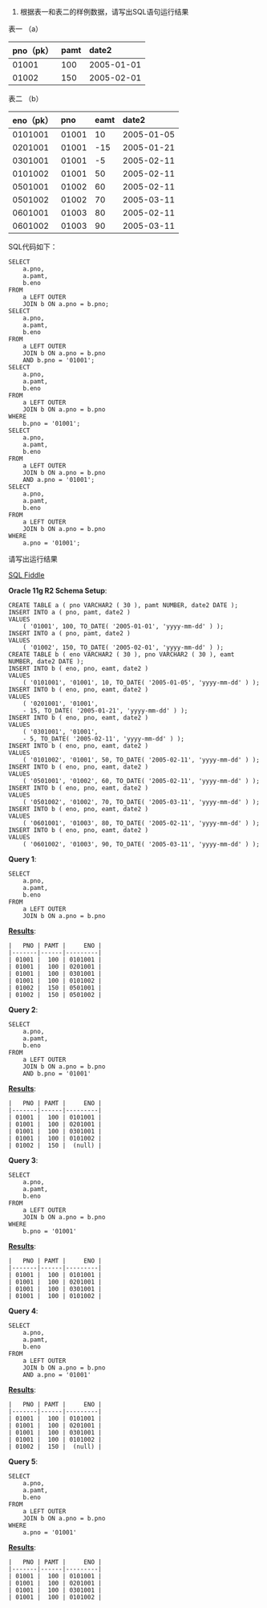 1.  根据表一和表二的样例数据，请写出SQL语句运行结果

表一 （a）

| pno（pk） | pamt | date2 |
| :--- | :--- | :--- |
| 01001 | 100 | 2005-01-01 |
| 01002 | 150 | 2005-02-01 |

表二 （b）

| eno（pk） | pno | eamt | date2 |
| :--- | :--- | :--- | :--- |
| 0101001 | 01001 | 10 | 2005-01-05 |
| 0201001 | 01001 | -15 | 2005-01-21 |
| 0301001 | 01001 | -5 | 2005-02-11 |
| 0101002 | 01001 | 50 | 2005-02-11 |
| 0501001 | 01002 | 60 | 2005-02-11 |
| 0501002 | 01002 | 70 | 2005-03-11 |
| 0601001 | 01003 | 80 | 2005-02-11 |
| 0601002 | 01003 | 90 | 2005-03-11 |

SQL代码如下：

    SELECT
        a.pno,
        a.pamt,
        b.eno 
    FROM
        a LEFT OUTER
        JOIN b ON a.pno = b.pno;
    SELECT
        a.pno,
        a.pamt,
        b.eno 
    FROM
        a LEFT OUTER
        JOIN b ON a.pno = b.pno 
        AND b.pno = '01001';
    SELECT
        a.pno,
        a.pamt,
        b.eno 
    FROM
        a LEFT OUTER
        JOIN b ON a.pno = b.pno 
    WHERE
        b.pno = '01001';
    SELECT
        a.pno,
        a.pamt,
        b.eno 
    FROM
        a LEFT OUTER
        JOIN b ON a.pno = b.pno 
        AND a.pno = '01001';
    SELECT
        a.pno,
        a.pamt,
        b.eno 
    FROM
        a LEFT OUTER
        JOIN b ON a.pno = b.pno 
    WHERE
        a.pno = '01001';
请写出运行结果

[SQL Fiddle][1]

**Oracle 11g R2 Schema Setup**:

    CREATE TABLE a ( pno VARCHAR2 ( 30 ), pamt NUMBER, date2 DATE );
    INSERT INTO a ( pno, pamt, date2 )
    VALUES
    	( '01001', 100, TO_DATE( '2005-01-01', 'yyyy-mm-dd' ) );
    INSERT INTO a ( pno, pamt, date2 )
    VALUES
    	( '01002', 150, TO_DATE( '2005-02-01', 'yyyy-mm-dd' ) );
    CREATE TABLE b ( eno VARCHAR2 ( 30 ), pno VARCHAR2 ( 30 ), eamt NUMBER, date2 DATE );
    INSERT INTO b ( eno, pno, eamt, date2 )
    VALUES
    	( '0101001', '01001', 10, TO_DATE( '2005-01-05', 'yyyy-mm-dd' ) );
    INSERT INTO b ( eno, pno, eamt, date2 )
    VALUES
    	( '0201001', '01001',
    	- 15, TO_DATE( '2005-01-21', 'yyyy-mm-dd' ) );
    INSERT INTO b ( eno, pno, eamt, date2 )
    VALUES
    	( '0301001', '01001',
    	- 5, TO_DATE( '2005-02-11', 'yyyy-mm-dd' ) );
    INSERT INTO b ( eno, pno, eamt, date2 )
    VALUES
    	( '0101002', '01001', 50, TO_DATE( '2005-02-11', 'yyyy-mm-dd' ) );
    INSERT INTO b ( eno, pno, eamt, date2 )
    VALUES
    	( '0501001', '01002', 60, TO_DATE( '2005-02-11', 'yyyy-mm-dd' ) );
    INSERT INTO b ( eno, pno, eamt, date2 )
    VALUES
    	( '0501002', '01002', 70, TO_DATE( '2005-03-11', 'yyyy-mm-dd' ) );
    INSERT INTO b ( eno, pno, eamt, date2 )
    VALUES
    	( '0601001', '01003', 80, TO_DATE( '2005-02-11', 'yyyy-mm-dd' ) );
    INSERT INTO b ( eno, pno, eamt, date2 )
    VALUES
    	( '0601002', '01003', 90, TO_DATE( '2005-03-11', 'yyyy-mm-dd' ) );
**Query 1**:

    SELECT
    	a.pno,
    	a.pamt,
    	b.eno 
    FROM
    	a LEFT OUTER
    	JOIN b ON a.pno = b.pno

**[Results][2]**:

    |   PNO | PAMT |     ENO |
    |-------|------|---------|
    | 01001 |  100 | 0101001 |
    | 01001 |  100 | 0201001 |
    | 01001 |  100 | 0301001 |
    | 01001 |  100 | 0101002 |
    | 01002 |  150 | 0501001 |
    | 01002 |  150 | 0501002 |
**Query 2**:

    
    SELECT
    	a.pno,
    	a.pamt,
    	b.eno 
    FROM
    	a LEFT OUTER
    	JOIN b ON a.pno = b.pno 
    	AND b.pno = '01001'

**[Results][3]**:

    |   PNO | PAMT |     ENO |
    |-------|------|---------|
    | 01001 |  100 | 0101001 |
    | 01001 |  100 | 0201001 |
    | 01001 |  100 | 0301001 |
    | 01001 |  100 | 0101002 |
    | 01002 |  150 |  (null) |
**Query 3**:

    
    SELECT
    	a.pno,
    	a.pamt,
    	b.eno 
    FROM
    	a LEFT OUTER
    	JOIN b ON a.pno = b.pno 
    WHERE
    	b.pno = '01001'

**[Results][4]**:

    |   PNO | PAMT |     ENO |
    |-------|------|---------|
    | 01001 |  100 | 0101001 |
    | 01001 |  100 | 0201001 |
    | 01001 |  100 | 0301001 |
    | 01001 |  100 | 0101002 |
**Query 4**:

    
    SELECT
    	a.pno,
    	a.pamt,
    	b.eno 
    FROM
    	a LEFT OUTER
    	JOIN b ON a.pno = b.pno 
    	AND a.pno = '01001'

**[Results][5]**:

    |   PNO | PAMT |     ENO |
    |-------|------|---------|
    | 01001 |  100 | 0101001 |
    | 01001 |  100 | 0201001 |
    | 01001 |  100 | 0301001 |
    | 01001 |  100 | 0101002 |
    | 01002 |  150 |  (null) |
**Query 5**:

    
    SELECT
    	a.pno,
    	a.pamt,
    	b.eno 
    FROM
    	a LEFT OUTER
    	JOIN b ON a.pno = b.pno 
    WHERE
    	a.pno = '01001'

**[Results][6]**:

    |   PNO | PAMT |     ENO |
    |-------|------|---------|
    | 01001 |  100 | 0101001 |
    | 01001 |  100 | 0201001 |
    | 01001 |  100 | 0301001 |
    | 01001 |  100 | 0101002 |

  [1]: http://sqlfiddle.com/#!4/97c777/5
  [2]: http://sqlfiddle.com/#!4/97c777/5/0
  [3]: http://sqlfiddle.com/#!4/97c777/5/1
  [4]: http://sqlfiddle.com/#!4/97c777/5/2
  [5]: http://sqlfiddle.com/#!4/97c777/5/3
  [6]: http://sqlfiddle.com/#!4/97c777/5/4
